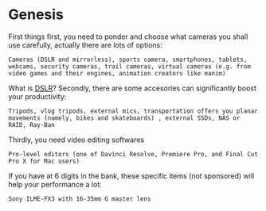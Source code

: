 # Genesis

First things first, you need to ponder and choose what cameras you shall use carefully, actually there are lots of options:

```text
Cameras (DSLR and mirrorless), sports camera, smartphones, tablets, webcams, security cameras, trail cameras, virtual cameras (e.g. from video games and their engines, animation creators like manim)
```
What is [DSLR](https://en.wikipedia.org/wiki/Digital_single-lens_reflex_camera)?
Secondly, there are some accesories can significantly boost your productivity:

```text
Tripods, vlog tripods, external mics, transportation offers you planar movements (namely, bikes and skateboards) , external SSDs, NAS or RAID, Ray-Ban
```

Thirdly, you need video editing softwares

```text
Pro-level editors (one of Davinci Resolve, Premiere Pro, and Final Cut Pro X for Mac users)
```

If you have at 6 digits in the bank, these specific items (not sponsored) will help your performance a lot:
```text
Sony ILME-FX3 with 16-35mm G master lens
```
